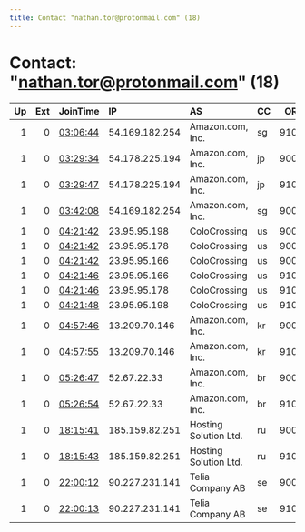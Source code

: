 ```yaml
---
title: Contact "nathan.tor@protonmail.com" (18)
---
```


# Contact: "nathan.tor@protonmail.com" (18)

|   Up |   Ext | JoinTime                                                                                            | IP             | AS                    | CC   |   ORp |   Dirp | OS    | Version   | Nickname   |   eFamMembers |
|-----:|------:|:----------------------------------------------------------------------------------------------------|:---------------|:----------------------|:-----|------:|-------:|:------|:----------|:-----------|--------------:|
|    1 |     0 | [03:06:44](https://metrics.torproject.org/rs.html#details/640E65EBE0574DAB71B577DC9CE8FC7546591A9A) | 54.169.182.254 | Amazon.com, Inc.      | sg   |  9100 |   9101 | Linux | 0.3.4.9   | swerelays  |            30 |
|    1 |     0 | [03:29:34](https://metrics.torproject.org/rs.html#details/6D66FE8660A44C234670CD74AE3339159233B564) | 54.178.225.194 | Amazon.com, Inc.      | jp   |  9000 |   9001 | Linux | 0.3.4.9   | swerelays  |            30 |
|    1 |     0 | [03:29:47](https://metrics.torproject.org/rs.html#details/6DFAD20E7D882CE74EDC4550C8FDADB6F619D54A) | 54.178.225.194 | Amazon.com, Inc.      | jp   |  9100 |   9101 | Linux | 0.3.4.9   | swerelays  |            30 |
|    1 |     0 | [03:42:08](https://metrics.torproject.org/rs.html#details/ECD2704AF1035988E74F82B02FABFCA8B26F0748) | 54.169.182.254 | Amazon.com, Inc.      | sg   |  9000 |   9001 | Linux | 0.3.4.9   | swerelays  |            30 |
|    1 |     0 | [04:21:42](https://metrics.torproject.org/rs.html#details/21A7FAB24D3EF53D0EA49273F0225E83E2500F5D) | 23.95.95.198   | ColoCrossing          | us   |  9000 |   9001 | Linux | 0.3.4.9   | swerelays  |            30 |
|    1 |     0 | [04:21:42](https://metrics.torproject.org/rs.html#details/2C4CFF85DE4BDC1D1B0CDF1B62278173B746AFB9) | 23.95.95.178   | ColoCrossing          | us   |  9000 |   9001 | Linux | 0.3.4.9   | swerelays  |            30 |
|    1 |     0 | [04:21:42](https://metrics.torproject.org/rs.html#details/E05B238970A883036760622370572B2ECD5EF3CB) | 23.95.95.166   | ColoCrossing          | us   |  9000 |   9001 | Linux | 0.3.4.9   | swerelays  |            30 |
|    1 |     0 | [04:21:46](https://metrics.torproject.org/rs.html#details/127E7E8DF9F85A8BBE7D51B2FD215B0A82A082F0) | 23.95.95.166   | ColoCrossing          | us   |  9100 |   9101 | Linux | 0.3.4.9   | swerelays  |            30 |
|    1 |     0 | [04:21:46](https://metrics.torproject.org/rs.html#details/DD667EA9D21AA5DE13B5A696B7B61CE98F547938) | 23.95.95.178   | ColoCrossing          | us   |  9100 |   9101 | Linux | 0.3.4.9   | swerelays  |            30 |
|    1 |     0 | [04:21:48](https://metrics.torproject.org/rs.html#details/C669E893FDD2D4390C0D22D445AFFCA3A85BB126) | 23.95.95.198   | ColoCrossing          | us   |  9100 |   9101 | Linux | 0.3.4.9   | swerelays  |            30 |
|    1 |     0 | [04:57:46](https://metrics.torproject.org/rs.html#details/5EC395878D873E8CA6803D684774508763E11913) | 13.209.70.146  | Amazon.com, Inc.      | kr   |  9000 |   9001 | Linux | 0.3.4.9   | swerelays  |            30 |
|    1 |     0 | [04:57:55](https://metrics.torproject.org/rs.html#details/BEB74E8ABD3A5CC76A5671901507C158ACFE5683) | 13.209.70.146  | Amazon.com, Inc.      | kr   |  9100 |   9101 | Linux | 0.3.4.9   | swerelays  |            30 |
|    1 |     0 | [05:26:47](https://metrics.torproject.org/rs.html#details/D3195E5D80CAC1857EC73A05CCB0CCFB8010C324) | 52.67.22.33    | Amazon.com, Inc.      | br   |  9000 |   9001 | Linux | 0.3.4.9   | swerelays  |            30 |
|    1 |     0 | [05:26:54](https://metrics.torproject.org/rs.html#details/ED9FF72B9F3781C59B7203F510301E0962C63CAD) | 52.67.22.33    | Amazon.com, Inc.      | br   |  9100 |   9101 | Linux | 0.3.4.9   | swerelays  |            30 |
|    1 |     0 | [18:15:41](https://metrics.torproject.org/rs.html#details/F0B09886731914A3F50B85A83958BF938C9FD3B0) | 185.159.82.251 | Hosting Solution Ltd. | ru   |  9000 |   9001 | Linux | 0.3.4.9   | swerelays  |            30 |
|    1 |     0 | [18:15:43](https://metrics.torproject.org/rs.html#details/0EAD7D09474394E721272D4A3B8C1D70595050FC) | 185.159.82.251 | Hosting Solution Ltd. | ru   |  9100 |   9101 | Linux | 0.3.4.9   | swerelays  |            30 |
|    1 |     0 | [22:00:12](https://metrics.torproject.org/rs.html#details/D01E672DAA9CB7D9C91F743985CDB35CF3C1C2DE) | 90.227.231.141 | Telia Company AB      | se   |  9000 |   9001 | Linux | 0.3.4.9   | swerelays  |            30 |
|    1 |     0 | [22:00:13](https://metrics.torproject.org/rs.html#details/9D8789F91DA2D3D0263BB2E6EE5F12D9E713337B) | 90.227.231.141 | Telia Company AB      | se   |  9100 |   9101 | Linux | 0.3.4.9   | swerelays  |            30 |
